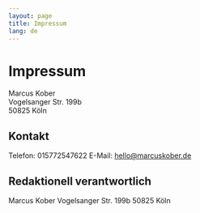 ```yaml
---
layout: page
title: Impressum
lang: de
---
```

# Impressum

Marcus Kober<br>
Vogelsanger Str. 199b<br>
50825 Köln<br>

## Kontakt

Telefon: 015772547622
E-Mail: hello@marcuskober.de

## Redaktionell verantwortlich

Marcus Kober
Vogelsanger Str. 199b
50825 Köln